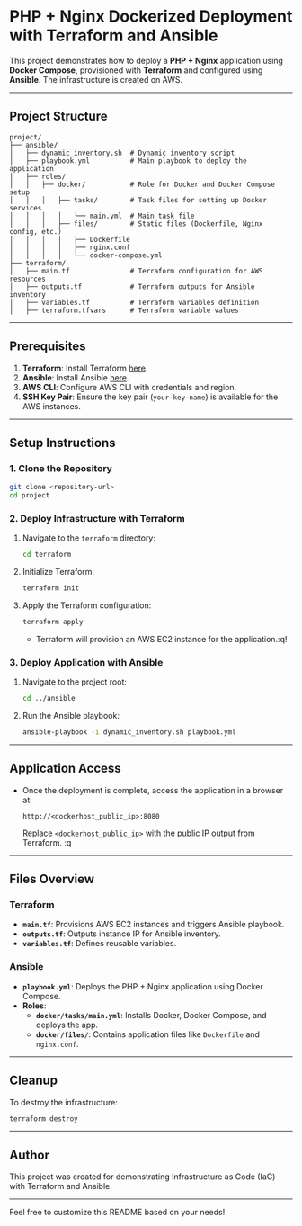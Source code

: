 
# PHP + Nginx Dockerized Deployment with Terraform and Ansible

This project demonstrates how to deploy a **PHP + Nginx** application using **Docker Compose**, provisioned with **Terraform** and configured using **Ansible**. The infrastructure is created on AWS.

---

## Project Structure

```
project/
├── ansible/
│   ├── dynamic_inventory.sh  # Dynamic inventory script
│   ├── playbook.yml          # Main playbook to deploy the application
│   ├── roles/
│   │   ├── docker/           # Role for Docker and Docker Compose setup
│   │   │   ├── tasks/        # Task files for setting up Docker services
│   │   │   │   └── main.yml  # Main task file
│   │   │   ├── files/        # Static files (Dockerfile, Nginx config, etc.)
│   │   │   │   ├── Dockerfile
│   │   │   │   ├── nginx.conf
│   │   │   │   └── docker-compose.yml
├── terraform/
│   ├── main.tf               # Terraform configuration for AWS resources
│   ├── outputs.tf            # Terraform outputs for Ansible inventory
│   ├── variables.tf          # Terraform variables definition
│   ├── terraform.tfvars      # Terraform variable values
```

---

## Prerequisites

1. **Terraform**: Install Terraform [here](https://www.terraform.io/downloads).
2. **Ansible**: Install Ansible [here](https://docs.ansible.com/ansible/latest/installation_guide/index.html).
3. **AWS CLI**: Configure AWS CLI with credentials and region.
4. **SSH Key Pair**: Ensure the key pair (`your-key-name`) is available for the AWS instances.

---

## Setup Instructions

### 1. Clone the Repository

```bash
git clone <repository-url>
cd project
```

### 2. Deploy Infrastructure with Terraform

1. Navigate to the `terraform` directory:
   ```bash
   cd terraform
   ```
2. Initialize Terraform:
   ```bash
   terraform init
   ```
3. Apply the Terraform configuration:
   ```bash
   terraform apply
   ```
   - Terraform will provision an AWS EC2 instance for the application.:q!

### 3. Deploy Application with Ansible

1. Navigate to the project root:
   ```bash
   cd ../ansible
   ```
2. Run the Ansible playbook:
   ```bash
   ansible-playbook -i dynamic_inventory.sh playbook.yml
   ```

---

## Application Access

- Once the deployment is complete, access the application in a browser at:
  ```
  http://<dockerhost_public_ip>:8080
  ```
  Replace `<dockerhost_public_ip>` with the public IP output from Terraform.
:q
---

## Files Overview

### Terraform

- **`main.tf`**: Provisions AWS EC2 instances and triggers Ansible playbook.
- **`outputs.tf`**: Outputs instance IP for Ansible inventory.
- **`variables.tf`**: Defines reusable variables.

### Ansible

- **`playbook.yml`**: Deploys the PHP + Nginx application using Docker Compose.
- **Roles**:
  - **`docker/tasks/main.yml`**: Installs Docker, Docker Compose, and deploys the app.
  - **`docker/files/`**: Contains application files like `Dockerfile` and `nginx.conf`.

---

## Cleanup

To destroy the infrastructure:
```bash
terraform destroy
```

---

## Author

This project was created for demonstrating Infrastructure as Code (IaC) with Terraform and Ansible.

---

Feel free to customize this README based on your needs!
